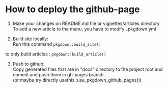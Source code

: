 # How to deploy the github-page

1. Make your changes on README.md file or vignettes/articles directory  
To add a new article to the menu, you have to modify _pkgdown.yml
   
2. Build site locally:  
Run this command ```pkgdown::build_site()```

to only build articles : ```pkgdown::build_article()```

3. Push to github:  
Copy generated files that are in "docs" directory to the project root and commit and push them in gh-pages branch  
(or maybe try directly usethis::use_pkgdown_github_pages())